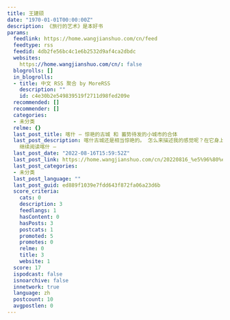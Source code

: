 ```yaml
---
title: 王建硕
date: "1970-01-01T00:00:00Z"
description: 《旅行的艺术》是本好书
params:
  feedlink: https://home.wangjianshuo.com/cn/feed
  feedtype: rss
  feedid: 4db2fe56bc4c1e6b2532d9af4ca2dbdc
  websites:
    https://home.wangjianshuo.com/cn/: false
  blogrolls: []
  in_blogrolls:
  - title: 中文 RSS 聚合 by MoreRSS
    description: ""
    id: c4e30b2e549839519f2711d98fed209e
  recommended: []
  recommender: []
  categories:
  - 未分类
  relme: {}
  last_post_title: 喀什 – 惊艳的古城 和 蓄势待发的小城市的合体
  last_post_description: 喀什古城还是相当惊艳的。 怎么来描述我的感觉呢？在它身上，我看到了几个城市的影子相互交织。有一些些印度新德里， …
    继续阅读喀什 –
  last_post_date: "2022-08-16T15:59:52Z"
  last_post_link: https://home.wangjianshuo.com/cn/20220816_%e5%96%80%e4%bb%80-%e6%83%8a%e8%89%b3%e7%9a%84%e5%8f%a4%e5%9f%8e-%e5%92%8c-%e8%93%84%e5%8a%bf%e5%be%85%e5%8f%91%e7%9a%84%e5%b0%8f%e5%9f%8e%e5%b8%82%e7%9a%84%e5%90%88%e4%bd%93.htm
  last_post_categories:
  - 未分类
  last_post_language: ""
  last_post_guid: ed889f1039e7fdd643f872fa06a23d6b
  score_criteria:
    cats: 0
    description: 3
    feedlangs: 1
    hasContent: 0
    hasPosts: 3
    postcats: 1
    promoted: 5
    promotes: 0
    relme: 0
    title: 3
    website: 1
  score: 17
  ispodcast: false
  isnoarchive: false
  innetwork: true
  language: zh
  postcount: 10
  avgpostlen: 0
---
```

